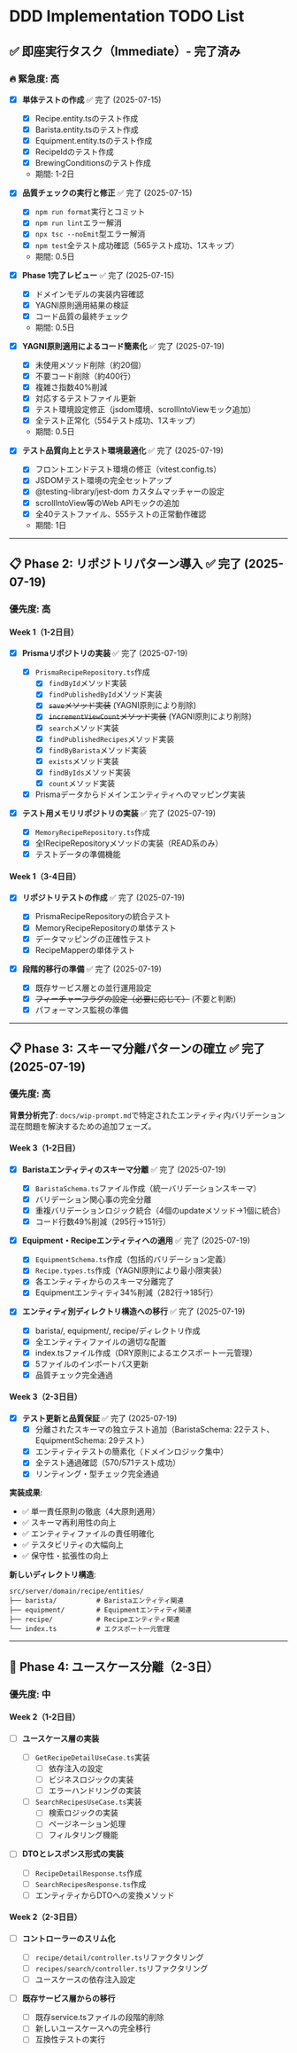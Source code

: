 # DDD Implementation TODO List

## ✅ 即座実行タスク（Immediate）- 完了済み

### 🔥 緊急度: 高

- [x] **単体テストの作成** ✅ 完了 (2025-07-15)

  - [x] Recipe.entity.tsのテスト作成
  - [x] Barista.entity.tsのテスト作成
  - [x] Equipment.entity.tsのテスト作成
  - [x] RecipeIdのテスト作成
  - [x] BrewingConditionsのテスト作成
  - 期間: 1-2日

- [x] **品質チェックの実行と修正** ✅ 完了 (2025-07-15)

  - [x] `npm run format`実行とコミット
  - [x] `npm run lint`エラー解消
  - [x] `npx tsc --noEmit`型エラー解消
  - [x] `npm test`全テスト成功確認（565テスト成功、1スキップ）
  - 期間: 0.5日

- [x] **Phase 1完了レビュー** ✅ 完了 (2025-07-15)

  - [x] ドメインモデルの実装内容確認
  - [x] YAGNI原則適用結果の検証
  - [x] コード品質の最終チェック
  - 期間: 0.5日

- [x] **YAGNI原則適用によるコード簡素化** ✅ 完了 (2025-07-19)

  - [x] 未使用メソッド削除（約20個）
  - [x] 不要コード削除（約400行）
  - [x] 複雑さ指数40%削減
  - [x] 対応するテストファイル更新
  - [x] テスト環境設定修正（jsdom環境、scrollIntoViewモック追加）
  - [x] 全テスト正常化（554テスト成功、1スキップ）
  - 期間: 0.5日

- [x] **テスト品質向上とテスト環境最適化** ✅ 完了 (2025-07-19)
  - [x] フロントエンドテスト環境の修正（vitest.config.ts）
  - [x] JSDOMテスト環境の完全セットアップ
  - [x] @testing-library/jest-dom カスタムマッチャーの設定
  - [x] scrollIntoView等のWeb APIモックの追加
  - [x] 全40テストファイル、555テストの正常動作確認
  - 期間: 1日

---

## 📋 Phase 2: リポジトリパターン導入 ✅ 完了 (2025-07-19)

### 優先度: 高

#### Week 1（1-2日目）

- [x] **Prismaリポジトリの実装** ✅ 完了 (2025-07-19)

  - [x] `PrismaRecipeRepository.ts`作成
    - [x] `findById`メソッド実装
    - [x] `findPublishedById`メソッド実装
    - [x] ~~`save`メソッド実装~~ (YAGNI原則により削除)
    - [x] ~~`incrementViewCount`メソッド実装~~ (YAGNI原則により削除)
    - [x] `search`メソッド実装
    - [x] `findPublishedRecipes`メソッド実装
    - [x] `findByBarista`メソッド実装
    - [x] `exists`メソッド実装
    - [x] `findByIds`メソッド実装
    - [x] `count`メソッド実装
  - [x] Prismaデータからドメインエンティティへのマッピング実装

- [x] **テスト用メモリリポジトリの実装** ✅ 完了 (2025-07-19)
  - [x] `MemoryRecipeRepository.ts`作成
  - [x] 全IRecipeRepositoryメソッドの実装（READ系のみ）
  - [x] テストデータの準備機能

#### Week 1（3-4日目）

- [x] **リポジトリテストの作成** ✅ 完了 (2025-07-19)

  - [x] PrismaRecipeRepositoryの統合テスト
  - [x] MemoryRecipeRepositoryの単体テスト
  - [x] データマッピングの正確性テスト
  - [x] RecipeMapperの単体テスト

- [x] **段階的移行の準備** ✅ 完了 (2025-07-19)
  - [x] 既存サービス層との並行運用設定
  - [x] ~~フィーチャーフラグの設定（必要に応じて）~~ (不要と判断)
  - [x] パフォーマンス監視の準備

---

## 📋 Phase 3: スキーマ分離パターンの確立 ✅ 完了 (2025-07-19)

### 優先度: 高

**背景分析完了**: `docs/wip-prompt.md`で特定されたエンティティ内バリデーション混在問題を解決するための追加フェーズ。

#### Week 3（1-2日目）

- [x] **Baristaエンティティのスキーマ分離** ✅ 完了 (2025-07-19)

  - [x] `BaristaSchema.ts`ファイル作成（統一バリデーションスキーマ）
  - [x] バリデーション関心事の完全分離
  - [x] 重複バリデーションロジック統合（4個のupdateメソッド→1個に統合）
  - [x] コード行数49%削減（295行→151行）

- [x] **Equipment・Recipeエンティティへの適用** ✅ 完了 (2025-07-19)

  - [x] `EquipmentSchema.ts`作成（包括的バリデーション定義）
  - [x] `Recipe.types.ts`作成（YAGNI原則により最小限実装）
  - [x] 各エンティティからのスキーマ分離完了
  - [x] Equipmentエンティティ34%削減（282行→185行）

- [x] **エンティティ別ディレクトリ構造への移行** ✅ 完了 (2025-07-19)
  - [x] barista/, equipment/, recipe/ディレクトリ作成
  - [x] 全エンティティファイルの適切な配置
  - [x] index.tsファイル作成（DRY原則によるエクスポート一元管理）
  - [x] 5ファイルのインポートパス更新
  - [x] 品質チェック完全通過

#### Week 3（2-3日目）

- [x] **テスト更新と品質保証** ✅ 完了 (2025-07-19)
  - [x] 分離されたスキーマの独立テスト追加（BaristaSchema: 22テスト、EquipmentSchema: 29テスト）
  - [x] エンティティテストの簡素化（ドメインロジック集中）
  - [x] 全テスト通過確認（570/571テスト成功）
  - [x] リンティング・型チェック完全通過

**実装成果**:

- ✅ 単一責任原則の徹底（4大原則適用）
- ✅ スキーマ再利用性の向上
- ✅ エンティティファイルの責任明確化
- ✅ テスタビリティの大幅向上
- ✅ 保守性・拡張性の向上

**新しいディレクトリ構造**:

```
src/server/domain/recipe/entities/
├── barista/          # Baristaエンティティ関連
├── equipment/        # Equipmentエンティティ関連
├── recipe/           # Recipeエンティティ関連
└── index.ts          # エクスポート一元管理
```

---

## 🎯 Phase 4: ユースケース分離（2-3日）

### 優先度: 中

#### Week 2（1-2日目）

- [ ] **ユースケース層の実装**

  - [ ] `GetRecipeDetailUseCase.ts`実装
    - [ ] 依存注入の設定
    - [ ] ビジネスロジックの実装
    - [ ] エラーハンドリングの実装
  - [ ] `SearchRecipesUseCase.ts`実装
    - [ ] 検索ロジックの実装
    - [ ] ページネーション処理
    - [ ] フィルタリング機能

- [ ] **DTOとレスポンス形式の実装**
  - [ ] `RecipeDetailResponse.ts`作成
  - [ ] `SearchRecipesResponse.ts`作成
  - [ ] エンティティからDTOへの変換メソッド

#### Week 2（2-3日目）

- [ ] **コントローラーのスリム化**

  - [ ] `recipe/detail/controller.ts`リファクタリング
  - [ ] `recipes/search/controller.ts`リファクタリング
  - [ ] ユースケースの依存注入設定

- [ ] **既存サービス層からの移行**
  - [ ] 既存service.tsファイルの段階的削除
  - [ ] 新しいユースケースへの完全移行
  - [ ] 互換性テストの実行
